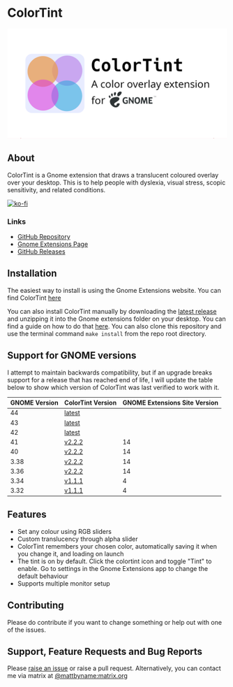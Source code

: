 # ColorTint

![ColorTint Banner](assets/github_social_card.png)

## About

ColorTint is a Gnome extension that draws a translucent coloured overlay over your desktop. This is to help people with dyslexia, visual stress, scopic sensitivity, and related conditions.

[![ko-fi](https://ko-fi.com/img/githubbutton_sm.svg)](https://ko-fi.com/E1E1CFXTK)

### Links

- [GitHub Repository](https://github.com/MattByName/color-tint)
- [Gnome Extensions Page](https://extensions.gnome.org/extension/1789/colortint/)
- [GitHub Releases](https://github.com/MattByName/color-tint/releases)

## Installation

The easiest way to install is using the Gnome Extensions website. You can find ColorTint [here](https://extensions.gnome.org/extension/1789/colortint/)

You can also install ColorTint manually by downloading the [latest release](https://github.com/MattByName/color-tint/releases) and unzipping it into the Gnome extensions folder on your desktop. You can find a guide on how to do that [here](https://www.ubuntubuzz.com/2017/11/how-to-install-manually-gnome-shell-extension.html). You can also clone this repository and use the terminal command `make install` from the repo root directory.

## Support for GNOME versions

I attempt to maintain backwards compatibility, but if an upgrade breaks support for a release that has reached end of
life, I will update the table below to show which version of ColorTint was last verified to work with it.

| GNOME Version | ColorTint Version                                                      | GNOME Extensions Site Version |
| :------------ | :--------------------------------------------------------------------- | :---------------------------- |
| 44            | [latest](https://github.com/MattByName/color-tint/releases/latest)     |                               |
| 43            | [latest](https://github.com/MattByName/color-tint/releases/latest)     |                               |
| 42            | [latest](https://github.com/MattByName/color-tint/releases/latest)     |                               |
| 41            | [v2.2.2](https://github.com/MattByName/color-tint/releases/tag/v2.2.2) | 14                            |
| 40            | [v2.2.2](https://github.com/MattByName/color-tint/releases/tag/v2.2.2) | 14                            |
| 3.38          | [v2.2.2](https://github.com/MattByName/color-tint/releases/tag/v2.2.2) | 14                            |
| 3.36          | [v2.2.2](https://github.com/MattByName/color-tint/releases/tag/v2.2.2) | 14                            |
| 3.34          | [v1.1.1](https://github.com/MattByName/color-tint/releases/tag/v1.1.1) | 4                             |
| 3.32          | [v1.1.1](https://github.com/MattByName/color-tint/releases/tag/v1.1.1) | 4                             |

## Features

- Set any colour using RGB sliders
- Custom translucency through alpha slider
- ColorTint remembers your chosen color, automatically saving it when you change it, and loading on launch
- The tint is on by default. Click the colortint icon and toggle "Tint" to enable. Go to settings in the Gnome Extensions app to change the default behaviour
- Supports multiple monitor setup

## Contributing

Please do contribute if you want to change something or help out with one of the issues.

## Support, Feature Requests and Bug Reports

Please [raise an issue](https://github.com/MattByName/color-tint/issues/new) or raise a pull request. Alternatively, you can contact me via matrix at [@mattbyname:matrix.org](https://matrix.to/#/@mattbyname:matrix.org)
